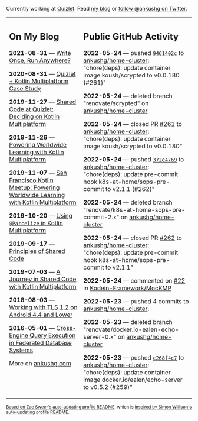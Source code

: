 Currently working at [Quizlet](https://quizlet.com/). Read [my blog](https://ankushg.com/) or [follow @ankushg on Twitter](https://twitter.com/ankushg).

<table><tr><td valign="top" width="40%">

## On My Blog
<!-- blog starts -->
**2021-08-31** — [Write Once, Run Anywhere?](https://ankushg.com/posts/write-once-run-anywhere-increment/)

**2020-08-31** — [Quizlet + Kotlin Multiplatform Case Study](https://ankushg.com/posts/quizlet-kotlin-multiplatform-case-study/)

**2019-11-27** — [Shared Code at Quizlet: Deciding on Kotlin Multiplatform](https://ankushg.com/posts/shared-code-kotlin-multiplatform/)

**2019-11-26** — [Powering Worldwide Learning with Kotlin Multiplatform](https://ankushg.com/speaking/droidcon-sf-2019)

**2019-11-07** — [San Francisco Kotlin Meetup: Powering Worldwide Learning with Kotlin Multiplatform](https://ankushg.com/speaking/sf-kotlin-meetup-2019)

**2019-10-20** — [Using `@Parcelize` in Kotlin Multiplatform](https://ankushg.com/posts/multiplatform-parcelize/)

**2019-09-17** — [Principles of Shared Code](https://ankushg.com/speaking/denver-startup-week-2019)

**2019-07-03** — [A Journey in Shared Code with Kotlin Multiplatform](https://ankushg.com/speaking/droidcon-berlin-2019)

**2018-08-03** — [Working with TLS 1.2 on Android 4.4 and Lower](https://ankushg.com/posts/tls-1.2-on-android/)

**2016-05-01** — [Cross-Engine Query Execution in Federated Database Systems](https://ankushg.com/projects/thesis)
<!-- blog ends -->
More on [ankushg.com](https://ankushg.com/)
</td><td valign="top" width="60%">

## Public GitHub Activity
<!-- githubActivity starts -->
**2022-05-24** — pushed [`9461402c`](https://github.com/ankushg/home-cluster/commit/9461402cd2cc494e5ff7fe9701f811db79cd68bc) to [ankushg/home-cluster](https://api.github.com/repos/ankushg/home-cluster): "chore(deps): update container image koush/scrypted to v0.0.180 (#261)"

**2022-05-24** — deleted branch "renovate/scrypted" on [ankushg/home-cluster](https://api.github.com/repos/ankushg/home-cluster)

**2022-05-24** — closed PR [#261](https://github.com/ankushg/home-cluster/pull/261) to [ankushg/home-cluster](https://api.github.com/repos/ankushg/home-cluster): "chore(deps): update container image koush/scrypted to v0.0.180"

**2022-05-24** — pushed [`372e4769`](https://github.com/ankushg/home-cluster/commit/372e476970ccf35b8e7c97a3488256cc52da4247) to [ankushg/home-cluster](https://api.github.com/repos/ankushg/home-cluster): "chore(deps): update pre-commit hook k8s-at-home/sops-pre-commit to v2.1.1 (#262)"

**2022-05-24** — deleted branch "renovate/k8s-at-home-sops-pre-commit-2.x" on [ankushg/home-cluster](https://api.github.com/repos/ankushg/home-cluster)

**2022-05-24** — closed PR [#262](https://github.com/ankushg/home-cluster/pull/262) to [ankushg/home-cluster](https://api.github.com/repos/ankushg/home-cluster): "chore(deps): update pre-commit hook k8s-at-home/sops-pre-commit to v2.1.1"

**2022-05-24** — commented on [#22](https://github.com/Kodein-Framework/MocKMP/issues/22#issuecomment-1136194457) in [Kodein-Framework/MocKMP](https://api.github.com/repos/Kodein-Framework/MocKMP)

**2022-05-23** — pushed 4 commits to [ankushg/home-cluster](https://api.github.com/repos/ankushg/home-cluster).

**2022-05-23** — deleted branch "renovate/docker.io-ealen-echo-server-0.x" on [ankushg/home-cluster](https://api.github.com/repos/ankushg/home-cluster)

**2022-05-23** — pushed [`c268f4c7`](https://github.com/ankushg/home-cluster/commit/c268f4c76b4834fe4fdd2c01e32da36b8a09776d) to [ankushg/home-cluster](https://api.github.com/repos/ankushg/home-cluster): "chore(deps): update container image docker.io/ealen/echo-server to v0.5.2 (#259)"
<!-- githubActivity ends -->
</td></tr></table>

<sub><a href="https://github.com/ZacSweers/ZacSweers">Based on Zac Sweer's auto-updating profile README</a>, which is <a href="https://simonwillison.net/2020/Jul/10/self-updating-profile-readme/">inspired by Simon Willison's auto-updating profile README.</a></sub>